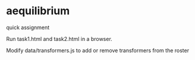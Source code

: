 # aequilibrium
quick assignment

Run task1.html and task2.html in a browser.

Modify data/transformers.js to add or remove transformers from the roster
